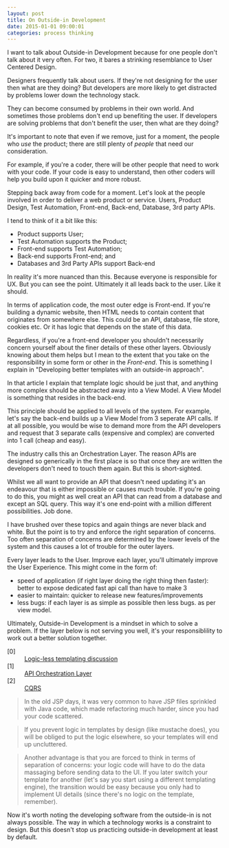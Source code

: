 ```yaml
---
layout: post
title: On Outside-in Development
date: 2015-01-01 09:00:01
categories: process thinking
---
```


I want to talk about Outside-in Development because for one people don't talk about it very often. For two, it bares a strinking resemblance to User Centered Design.

Designers frequently talk about users. If they're not designing for the user then what are they doing? But developers are more likely to get distracted by problems lower down the technology stack.

They can become consumed by problems in their own world. And sometimes those problems don't end up benefiting the user. If developers are solving problems that don't benefit the user, then what are they doing?

It's important to note that even if we remove, just for a moment, the people who *use* the product; there are still plenty of *people* that need our consideration.

For example, if you're a coder, there will be other people that need to work with your code. If your code is easy to understand, then other coders will help you build upon it quicker and more robust.

Stepping back away from code for a moment. Let's look at the people involved in order to deliver a web product or service. Users, Product Design, Test Automation, Front-end, Back-end, Database, 3rd party APIs.

I tend to think of it a bit like this:

- Product supports User;
- Test Automation supports the Product;
- Front-end supports Test Automation;
- Back-end supports Front-end; and
- Databases and 3rd Party APIs support Back-end

In reality it's more nuanced than this. Because everyone is responsible for UX. But you can see the point. Ultimately it all leads back to the user. Like it should.

<!--Every problem that can be simply pushed back to the level below should be.
Derek Featherstone said, “If you can solve the problem with a simpler solution lower in the stack, you should-->

In terms of application code, the most outer edge is Front-end. If you're building a dynamic website, then HTML needs to contain content that originates from somewhere else. This could be an API, database, file store, cookies etc. Or it has logic that depends on the state of this data.

Regardless, if you're a front-end developer you shouldn't necessarily concern yourself about the finer details of these other layers. Obviously knowing about them helps but I mean to the extent that you take on the responsibility in some form or other in the *Front-end*. This is something I explain in "Developing better templates with an outside-in approach".

In that article I explain that template logic should be just that, and anything more complex should be abstracted away into a View Model. A View Model is something that resides in the back-end.

This principle should be applied to all levels of the system. For example, let's say the back-end builds up a View Model from 3 seperate API calls. If at all possible, you would be wise to demand more from the API developers and request that 3 separate calls (expensive and complex) are converted into 1 call (cheap and easy).

The industry calls this an Orchestration Layer. The reason APIs are designed so generically in the first place is so that once they are written the developers don't need to touch them again. But this is short-sighted.

Whilst we all want to provide an API that doesn't need updating it's an endeavour that is either impossible or causes much trouble. If you're going to do this, you might as well creat an API that can read from a database and except an SQL query. This way it's one end-point with a million different possibilities. Job done.

I have brushed over these topics and again things are never black and white. But the point is to try and enforce the right separation of concerns. Too often separation of concerns are determined by the lower levels of the system and this causes a lot of trouble for the outer layers.

Every layer leads to the User. Improve each layer, you'll ultimately improve the User Experience. This might come in the form of:

- speed of application (if right layer doing the right thing then faster): better to expose dedicated fast api call than have to make 3
- easier to maintain: quicker to release new features/improvements
- less bugs: if each layer is as simple as possible then less bugs. as per view model.

Ultimately, Outside-in Development is a mindset in which to solve a problem. If the layer below is not serving you well, it's your responsiblility to work out a better solution together.

<dl>
	<dt class="citation" id="ref0">[0]</dt>
	<dd><a href="http://stackoverflow.com/questions/3896730/whats-the-advantage-of-logic-less-template-such-as-mustache">Logic-less templating discussion</a></dd>
	<dt class="citation" id="ref1">[1]</dt>
	<dd><a href="http://thenextweb.com/dd/2013/12/17/future-api-design-orchestration-layer/">API Orchestration Layer</a></dd>
	<dt class="citation" id="ref2">[2]</dt>
	<dd><a href="http://martinfowler.com/bliki/CQRS.html">CQRS</a></dd>
</dl>

> In the old JSP days, it was very common to have JSP files sprinkled with Java code, which made refactoring much harder, since you had your code scattered.

> If you prevent logic in templates by design (like mustache does), you will be obliged to put the logic elsewhere, so your templates will end up uncluttered.

> Another advantage is that you are forced to think in terms of separation of concerns: your logic code will have to do the data massaging before sending data to the UI. If you later switch your template for another (let's say you start using a different templating engine), the transition would be easy because you only had to implement UI details (since there's no logic on the template, remember).

Now it's worth noting the developing software from the outside-in is not always possible. The way in which a technology works is a constraint to design. But this doesn't stop us practicing outside-in development at least by default.

